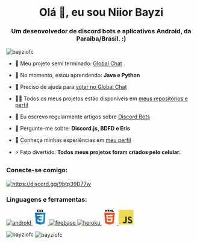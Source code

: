 <h1 align="center">Olá 👋, eu sou Niior Bayzi</h1>
<h3 align="center">Um desenvolvedor de discord bots e aplicativos Android, da Paraiba/Brasil. :)</h3>

<p align="left"> <img src="https://komarev.com/ghpvc/?username=niiorbayzi&label=Profile%20views&color=0e75b6&style=flat" alt="bayziofc" /> </p>

- 🔭 Meu projeto semi terminado: [Global Chat](https://discord.com/api/oauth2/authorize?client_id=972832096999575602&permissions=8&scope=bot)

- 🌱 No momento, estou aprendendo: **Java e Python**

- 🤝 Preciso de ajuda para [votar no Global Chat](https://wumposbotlist.glitch.me/bot/803482003869663273)

- 👨‍💻 Todos os meus projetos estão disponíveis em [meus repositórios e perfil](https://github.com/NiiorBayzi)

- 📝 Eu escrevo regularmente artigos sobre [Discord Bots](https://github.com/Bayziofc)

- 💬 Pergunte-me sobre: **Discord.js, BDFD e Eris**

- 📄 Conheça minhas experiências em [meu perfil](https://github.com/NiiorBayzi)

- ⚡ Fato divertido: **Todos meus projetos foram criados pelo celular.**

<h3 align="left">Conecte-se comigo:</h3>
<p align="left">
<a href="https://discord.gg/https://discord.gg/9btp39D77w" target="blank"><img align="center" src="https://raw.githubusercontent.com/rahuldkjain/github-profile-readme-generator/master/src/images/icons/Social/discord.svg" alt="https://discord.gg/9btp39D77w" height="30" width="40" /></a>
</p>

<h3 align="left">Linguagens e ferramentas:</h3>
<p align="left"> <a href="https://developer.android.com" target="_blank" rel="noreferrer"> <img src="https://www.vectorlogo.zone/util/preview.html?image=/logos/android/android-icon.svg" alt="android" width="40" height="40"/> </a> <a href="https://www.w3schools.com/css/" target="_blank" rel="noreferrer"> <img src="https://raw.githubusercontent.com/devicons/devicon/master/icons/css3/css3-original-wordmark.svg" alt="css3" width="40" height="40"/> </a> <a href="https://firebase.google.com/" target="_blank" rel="noreferrer"> <img src="https://www.vectorlogo.zone/logos/firebase/firebase-icon.svg" alt="firebase" width="40" height="40"/> </a> <a href="https://heroku.com" target="_blank" rel="noreferrer"> <img src="https://www.vectorlogo.zone/logos/heroku/heroku-icon.svg" alt="heroku" width="40" height="40"/> </a> <a href="https://www.w3.org/html/" target="_blank" rel="noreferrer"> <img src="https://raw.githubusercontent.com/devicons/devicon/master/icons/html5/html5-original-wordmark.svg" alt="html5" width="40" height="40"/> </a> <a href="https://developer.mozilla.org/en-US/docs/Web/JavaScript" target="_blank" rel="noreferrer"> <img src="https://raw.githubusercontent.com/devicons/devicon/master/icons/javascript/javascript-original.svg" alt="javascript" width="40" height="40"/> </a> </p>

<p><img align="left" src="https://github-readme-stats.vercel.app/api/top-langs?username=niiorbayzi&show_icons=true&locale=en&layout=compact" alt="bayziofc" /></p>

<p>&nbsp;<img align="center" src="https://github-readme-stats.vercel.app/api?username=niiorbayzi&show_icons=true&locale=en" alt="bayziofc" /></p>

